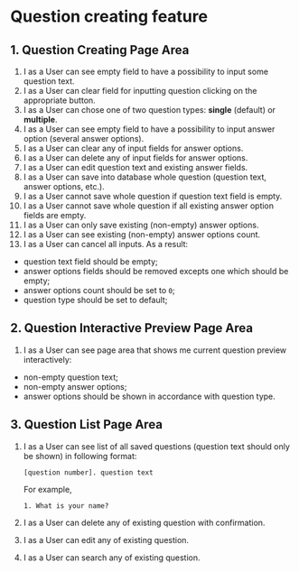# Question creating feature

## 1. Question Creating Page Area

1. I as a User can see empty field to have a possibility to input some question text.
2. I as a User can clear field for inputting question clicking on the appropriate button.
3. I as a User can chose one of two question types: **single** (default) or **multiple**.
4. I as a User can see empty field to have a possibility to input answer option (several answer options).
5. I as a User can clear any of input fields for answer options.
6. I as a User can delete any of input fields for answer options.
7. I as a User can edit question text and existing answer fields.
8. I as a User can save into database whole question (question text, answer options, etc.).
9. I as a User cannot save whole question if question text field is empty.
10. I as a User cannot save whole question if all existing answer option fields are empty.
11. I as a User can only save existing (non-empty) answer options.
12. I as a User can see existing (non-empty) answer options count.
13. I as a User can cancel all inputs. As a result:

* question text field should be empty;
* answer options fields should be removed excepts one which should be empty;
* answer options count should be set to `0`;
* question type should be set to default;

## 2. Question Interactive Preview Page Area

1. I as a User can see page area that shows me current question preview interactively:

* non-empty question text;
* non-empty answer options;
* answer options should be shown in accordance with question type.

## 3. Question List Page Area

1. I as a User can see list of all saved questions (question text should only be shown) in following format:
   ```
   [question number]. question text
   ```
   For example,
   ```
   1. What is your name?
   ```

2. I as a User can delete any of existing question with confirmation.
3. I as a User can edit any of existing question.
4. I as a User can search any of existing question.

